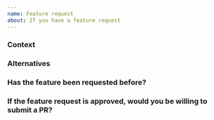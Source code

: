 ```yaml
---
name: Feature request
about: If you have a feature request
---
```


### Context
<!--

What are you trying to do and how would you want to do it differently? Is it something you currently you cannot do? Is this related to an issue/problem?

-->

### Alternatives
<!--

Can you achieve the same result doing it in an alternative way? Is the alternative considerable?

-->

### Has the feature been requested before?
<!--

Please provide a link to the issue.

-->

### If the feature request is approved, would you be willing to submit a PR?
<!--

Yes / No _(Help can be provided if you need assistance submitting a PR)_

-->